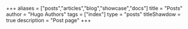 +++
aliases = ["posts","articles","blog","showcase","docs"]
title = "Posts"
author = "Hugo Authors"
tags = ["index"]
type = "posts"
titleShawdow = true
description = "Post page"
+++